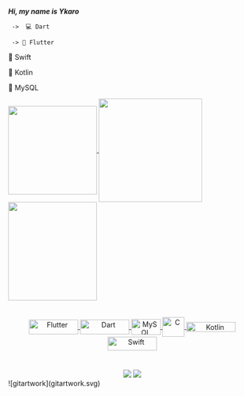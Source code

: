 *****Hi, my name is Ykaro*****
       
       
     ->  💻 Dart  
      
     -> 📲 Flutter  
 
 📲 Swift
 
 📲 Kotlin 
 
 📂 MySQL
       



   
<div>
  <a href="https://github.com/YkaroMateus">
  <img height="180em"align="center" src="https://github-readme-stats.vercel.app/api?username=YkaroMateus&show_icons=true&theme=react&include_all_commits=true&count_private=true"/>
  <img height="210em"  align="center" src="https://github-readme-stats.vercel.app/api/top-langs/?username=YkaroMateus&layout=compact&langs_count=7&theme=react" />

  <img align="center" width="180" height="200" src="https://media1.tenor.com/images/68e8337fb4eb7e40645d832c64762a8b/tenor.gif?itemid=19443613">
</div>
 <br>
<div  align="center"> 
  <div style="display: inline_block"><br>
  <img align="center" alt="Flutter" height="30" width="100" src="https://upload.wikimedia.org/wikipedia/commons/thumb/1/17/Google-flutter-logo.png/799px-Google-flutter-logo.png">
  <img align="center" alt="Dart" height="30" width="100" src="https://upload.wikimedia.org/wikipedia/commons/thumb/f/fe/Dart_programming_language_logo.svg/1024px-Dart_programming_language_logo.svg.png">
  <img align="center" alt="MySQL" height="32" width="60" src="https://d1.awsstatic.com/asset-repository/products/amazon-rds/1024px-MySQL.ff87215b43fd7292af172e2a5d9b844217262571.png">
  <img align="center" alt="C" height="40" width="45" src="https://upload.wikimedia.org/wikipedia/commons/1/19/C_Logo.png">
  <img align="center" alt="Kotlin" height="20" width="100" src="https://kotlinlang.org/docs/images/kotlin-logo.png">
  <img align="center" alt="Swift" height="28" width="100" src="https://upload.wikimedia.org/wikipedia/commons/thumb/9/9d/Swift_logo.svg/2560px-Swift_logo.svg.png">
 
 <h1></h1>
    
</div>
  <a href="https://www.instagram.com/mateus.ykaro/" target="_blank"><img src="https://img.shields.io/badge/-Instagram-%23E4405F?style=for-the-badge&logo=instagram&logoColor=white" target="_blank"></a>
  <a href="https://www.linkedin.com/in/ykaro-mateus-246712234/" target="_blank"><img src="https://img.shields.io/badge/-LinkedIn-%230077B5?style=for-the-badge&logo=linkedin&logoColor=white" target="_blank"></a>

</div>
![gitartwork](gitartwork.svg)
  
